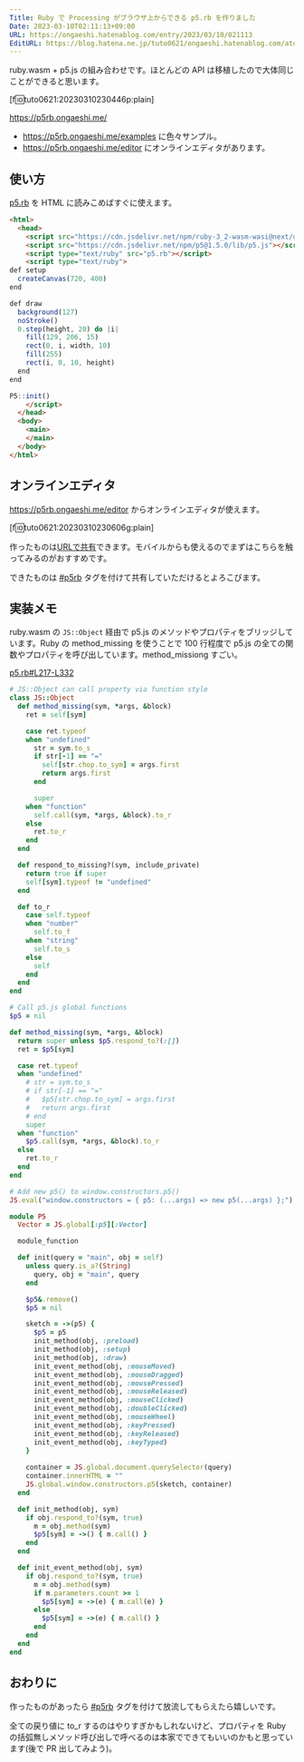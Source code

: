 ```yaml
---
Title: Ruby で Processing がブラウザ上からできる p5.rb を作りました
Date: 2023-03-10T02:11:13+09:00
URL: https://ongaeshi.hatenablog.com/entry/2023/03/10/021113
EditURL: https://blog.hatena.ne.jp/tuto0621/ongaeshi.hatenablog.com/atom/entry/4207112889969793305
---
```


ruby.wasm + p5.js の組み合わせです。ほとんどの API は移植したので大体同じことができると思います。

[f:id:tuto0621:20230310230446p:plain]

https://p5rb.ongaeshi.me/

- https://p5rb.ongaeshi.me/examples に色々サンプル。
- https://p5rb.ongaeshi.me/editor にオンラインエディタがあります。

## 使い方
[p5.rb](https://github.com/ongaeshi/p5rb/blob/master/docs/lib/p5.rb) を HTML に読みこめばすぐに使えます。

```html
<html>
  <head>
    <script src="https://cdn.jsdelivr.net/npm/ruby-3_2-wasm-wasi@next/dist/browser.script.iife.js"></script>
    <script src="https://cdn.jsdelivr.net/npm/p5@1.5.0/lib/p5.js"></script>
    <script type="text/ruby" src="p5.rb"></script>
    <script type="text/ruby">
def setup
  createCanvas(720, 400)
end

def draw
  background(127)
  noStroke()
  0.step(height, 20) do |i|
    fill(129, 206, 15)
    rect(0, i, width, 10)
    fill(255)
    rect(i, 0, 10, height)
  end
end        

P5::init()
    </script>
  </head>
  <body>
    <main>
    </main>
  </body>
</html>
```

## オンラインエディタ
https://p5rb.ongaeshi.me/editor からオンラインエディタが使えます。

[f:id:tuto0621:20230310230606g:plain]

作ったものは[URLで共有](https://p5rb.ongaeshi.me/editor/?q=MQAgFgLhAODOBcB6REDuBLKBTATgOgGMB7AW0QGUA7I1AUVgEMSjYDFYIGIBXWRARgBsAZgBMwkQA4ArJOEAGAOwAWaYvmjBAKC0ATLADMQHHEQDWWABQAqBjgDmsAJQgAvCAAk0aXhPmrtg7OeoYg1OiwAXaOLu5ePuGRNtHOeBBEAPoGIUbQNMlBsZ7eeHmoBTFpmdn6RnYEFc5uxT71jU46AEqu8njSWgDqrtLy8tadWh4GPTq1xlg80FogIAQ4WFxYAMIMlABuDLCWAwA0Ax1YlLqzobo4DKjLIABGDARm9qbcV5byHSvUABi6AANiDLP9jBBTBYBlh0PZIJZhOMOk9LPw8FiAJyjVF4DYEMAgXREEAAHxw5KeKymIAA1O5%2BDSQOh0K4cNYAAoASUQ-RWK0sbKxeDZ9IAKgBBACqTl8ECw0Es0pliGULlJFPQ1MFgr8FmOZxOiSs6Gs2JOOCc1lE0mkkL1OBwrjKGLw8mEVvpU35AFIHSzaRBXOh6abhRarQBaSy%2Bh3kv5BkBtYQjcYnfjpzpWnC5k4eCAFiD03mIQSOkCXa4rataatAA)できます。モバイルからも使えるのでまずはこちらを触ってみるのがおすすめです。

できたものは [#p5rb](https://twitter.com/search?q=%23p5rb) タグを付けて共有していただけるとよろこびます。

## 実装メモ
ruby.wasm の `JS::Object` 経由で p5.js のメソッドやプロパティをブリッジしています。Ruby の method_missing を使うことで 100 行程度で p5.js の全ての関数やプロパティを呼び出しています。method_missiong  すごい。

[p5.rb#L217-L332](https://github.com/ongaeshi/p5rb/blob/421ce24c4a29c5787d143f8132eb610b73f60b92/docs/lib/p5.rb#L217-L332) 

```ruby
# JS::Object can call property via function style
class JS::Object
  def method_missing(sym, *args, &block)
    ret = self[sym]

    case ret.typeof
    when "undefined"
      str = sym.to_s
      if str[-1] == "="
        self[str.chop.to_sym] = args.first
        return args.first
      end

      super
    when "function"
      self.call(sym, *args, &block).to_r
    else
      ret.to_r
    end
  end

  def respond_to_missing?(sym, include_private)
    return true if super
    self[sym].typeof != "undefined"
  end

  def to_r
    case self.typeof
    when "number"
      self.to_f
    when "string"
      self.to_s
    else
      self
    end
  end
end

# Call p5.js global functions
$p5 = nil

def method_missing(sym, *args, &block)
  return super unless $p5.respond_to?(:[])
  ret = $p5[sym]

  case ret.typeof
  when "undefined"
    # str = sym.to_s
    # if str[-1] == "="
    #   $p5[str.chop.to_sym] = args.first
    #   return args.first
    # end
    super
  when "function"
    $p5.call(sym, *args, &block).to_r
  else
    ret.to_r
  end
end

# Add new p5() to window.constructors.p5()
JS.eval("window.constructors = { p5: (...args) => new p5(...args) };")

module P5
  Vector = JS.global[:p5][:Vector]

  module_function

  def init(query = "main", obj = self)
    unless query.is_a?(String)
      query, obj = "main", query
    end

    $p5&.remove()
    $p5 = nil

    sketch = ->(p5) {
      $p5 = p5
      init_method(obj, :preload)
      init_method(obj, :setup)
      init_method(obj, :draw)
      init_event_method(obj, :mouseMoved)
      init_event_method(obj, :mouseDragged)
      init_event_method(obj, :mousePressed)
      init_event_method(obj, :mouseReleased)
      init_event_method(obj, :mouseClicked)
      init_event_method(obj, :doubleClicked)
      init_event_method(obj, :mouseWheel)
      init_event_method(obj, :keyPressed)
      init_event_method(obj, :keyReleased)
      init_event_method(obj, :keyTyped)
    }
    
    container = JS.global.document.querySelector(query)
    container.innerHTML = ""
    JS.global.window.constructors.p5(sketch, container)
  end

  def init_method(obj, sym)
    if obj.respond_to?(sym, true)
      m = obj.method(sym)
      $p5[sym] = ->() { m.call() }
    end
  end

  def init_event_method(obj, sym)
    if obj.respond_to?(sym, true)
      m = obj.method(sym)
      if m.parameters.count >= 1
        $p5[sym] = ->(e) { m.call(e) }
      else
        $p5[sym] = ->(e) { m.call() }
      end
    end
  end
end
```

## おわりに
作ったものがあったら [#p5rb](https://twitter.com/search?q=%23p5rb) タグを付けて放流してもらえたら嬉しいです。

全ての戻り値に to_r するのはやりすぎかもしれないけど、プロパティを Ruby の括弧無しメソッド呼び出しで呼べるのは本家でできてもいいのかもと思っています(後で PR 出してみよう)。

